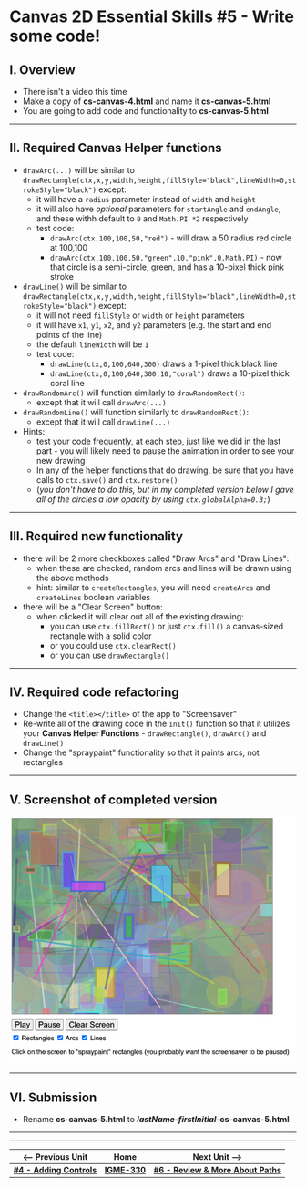 # Canvas 2D Essential Skills #5 - Write some code!

## I. Overview
- There isn't a video this time
- Make a copy of **cs-canvas-4.html** and name it **cs-canvas-5.html**
- You are going to add code and functionality to **cs-canvas-5.html**

<hr>

## II. Required Canvas Helper functions
- `drawArc(...)` will be similar to `drawRectangle(ctx,x,y,width,height,fillStyle="black",lineWidth=0,strokeStyle="black")` except:
  - it will have a `radius` parameter instead of `width` and `height`
  - it will also have *optional* parameters for `startAngle` and `endAngle`, and these withh default to `0` and `Math.PI *2` respectively
  - test code: 
    - `drawArc(ctx,100,100,50,"red")` - will draw a 50 radius red circle at 100,100
    - `drawArc(ctx,100,100,50,"green",10,"pink",0,Math.PI)` - now that circle is a semi-circle, green, and has a 10-pixel thick pink stroke
- `drawLine()` will be similar to `drawRectangle(ctx,x,y,width,height,fillStyle="black",lineWidth=0,strokeStyle="black")` except:
  - it will not need `fillStyle` or `width` or `height` parameters
  - it will have `x1`, `y1`, `x2`, and `y2` parameters (e.g. the start and end points of the line)
  - the default `lineWidth` will be `1`
  - test code:
    - `drawLine(ctx,0,100,640,300)` draws a 1-pixel thick black line
    - `drawLine(ctx,0,100,640,300,10,"coral")` draws a 10-pixel thick coral line
- `drawRandomArc()` will function similarly to `drawRandomRect()`:
  - except that it will call `drawArc(...)`
- `drawRandomLine()` will function similarly to `drawRandomRect()`:
  - except that it will call `drawLine(...)`
- Hints:
  - test your code frequently, at each step, just like we did in the last part - you will likely need to pause the animation in order to see your new drawing
  - In any of the helper functions that do drawing, be sure that you have calls to `ctx.save()` and `ctx.restore()`
  - (*you don't have to do this, but in my completed version below I gave all of the circles a low opacity by using `ctx.globalAlpha=0.3;`*)

<hr>

## III. Required new functionality
- there will be 2 more checkboxes called "Draw Arcs" and "Draw Lines":
  - when these are checked, random arcs and lines will be drawn using the above methods
  - hint: similar to `createRectangles`, you will need `createArcs` and `createLines` boolean variables
- there will be a "Clear Screen" button:
  - when clicked it will clear out all of the existing drawing:
    - you can use `ctx.fillRect()` or just `ctx.fill()` a canvas-sized rectangle with a solid color
    - or you could use `ctx.clearRect()`
    - or you can use `drawRectangle()`

<hr>

## IV. Required code refactoring
- Change the `<title></title>` of the app to "Screensaver"
- Re-write all of the drawing code in the `init()` function so that it utilizes your **Canvas Helper Functions**  - `drawRectangle()`, `drawArc()` and `drawLine()`
- Change the "spraypaint" functionality so that it paints arcs, not rectangles

<hr>

## V. Screenshot of completed version

![screenshot](./_canvas-images/screen-saver-6.png)

<hr>

## VI. Submission

- Rename **cs-canvas-5.html** to ***lastName-firstInitial*-cs-canvas-5.html**

<hr><hr>

| <-- Previous Unit | Home | Next Unit -->
| --- | --- | --- 
|  [**#4 - Adding Controls**](4-adding-controls.md) |  [**IGME-330**](../README.md) | [**#6 - Review & More About Paths**](6-review-and-more-about-paths.md)
